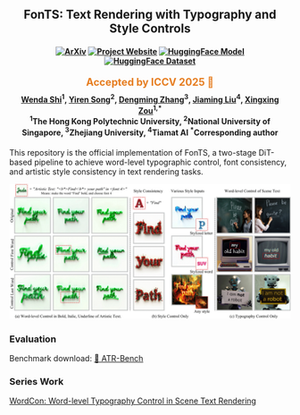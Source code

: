 <h2 align="center"> FonTS: Text Rendering with Typography and Style Controls
</h2>

<h4 align="center">

[![ArXiv](https://img.shields.io/badge/ArXiv-2412.00136-b31b1b.svg)](https://arxiv.org/abs/2412.00136) [![Project Website](https://img.shields.io/badge/Project-Website-green.svg)](https://wendashi.github.io/FonTS-Page/)  [![HuggingFace Model](https://img.shields.io/badge/🤗_HuggingFace-Model-ffbd45.svg)](https://huggingface.co/SSS/FonTS-SCA) [![HuggingFace Dataset](https://img.shields.io/badge/🤗_HuggingFace-Dataset-ffbd45.svg)](https://huggingface.co/datasets/SSS/style_fonts_img)

  <p style="font-size:1.3em; color:#e67e22; font-weight:bold; margin-bottom:0.5em;">
    Accepted by ICCV 2025 🎉
  </p>
  <div class="is-size-5 publication-authors">
    <span class="author-block">
      <a href="https://wendashi.github.io/">Wenda Shi</a><sup>1</sup>,</span>
    <span class="author-block">
      <a href="https://scholar.google.com/citations?hl=zh-CN&user=L2YS0jgAAAAJ">Yiren Song</a><sup>2</sup>,</span>
    <span class="author-block">
      <a href="https://littleor.github.io/">Dengming Zhang</a><sup>3</sup>,</span>
    <span class="author-block">
      <a href="https://scholar.google.com/citations?user=SmL7oMQAAAAJ&hl=en">Jiaming Liu</a><sup>4</sup>,</span>
    <span class="author-block">
      <a href="https://scholar.google.com/citations?user=UhnQA3UAAAAJ&hl=zh-CN">Xingxing Zou</a><sup>1,*</sup></span>
  </div>
  
  <div class="is-size-5 publication-authors">
    <span class="author-block"><sup>1</sup>The Hong Kong Polytechnic University, </span>
    <span class="author-block"><sup>2</sup>National University of Singapore, </span>
    <span class="author-block"><sup>3</sup>Zhejiang University, </span>
    <span class="author-block"><sup>4</sup>Tiamat AI</span>
    <span class="author-block"><sup>*</sup>Corresponding author</span>
  </div>
</h4>

This repository is the official implementation of FonTS, a two-stage DiT-based pipeline to achieve word-level typographic control, font consistency, and artistic style consistency in text rendering tasks.

![FonTS teaser image](https://raw.githubusercontent.com/ArtmeScienceLab/FonTS/main/teaser/teaser.png)

### Evaluation
Benchmark download: [🤗 ATR-Bench](https://huggingface.co/datasets/SSS/ATR-bench/tree/main) 

### Series Work
[WordCon: Word-level Typography Control in Scene Text Rendering](https://wendashi.github.io/WordCon-Page/)

